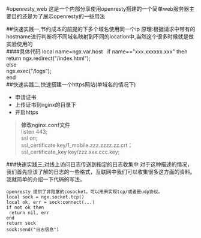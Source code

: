 #openresty_web
这是一个内部分享使用openresty搭建的一个简单web服务器主要目的还是为了展示openresty的一些用法

##快速实践一,节约成本的前提的下多个域名使用同一个ip
原理:根据请求中带有的hostname进行判断将不同域名映射到不同的location中,当然这个很多时候就是做实验使用的  
####具体代码
         local name=ngx.var.host  
         if name=="xxx.xxxxxx.xxx" then  
             return ngx.redirect("/index.html");  
         else  
             ngx.exec("/logs");  
          end  
##快速实践二,快速搭建一个https网站(单域名的情况下)
+ 申请证书  
+ 上传证书到nginx的目录下  
+ 开启https  

> __修改nginx.conf文件__  
   listen 443;  
   ssl on;    
   ssl_certificate key/1_mobile.zzz.zzzz.zz.crt；   
   ssl_certificate_key key/zzz.xxx.ccc.key;  

###快速实践三,对线上访问日志传送到指定的日志收集中
对于这种描述的情况，我们首先应该了解的日志的一些格式，互联网中我们可以收集很多这方面的资料。我就简单的介绍一下代码的写法。

	openresty 提供了非阻塞的cosocket，可以用来实现tcp/或者是udp协议。
	local sock = ngx.socket.tcp()
 	local ok, err = sock:connect(...)
 	if not ok then
     return nil, err
 	end
 	return sock
 	sock:send("日志信息")

